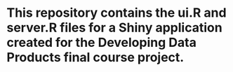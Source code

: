 # This repository contains the ui.R and server.R files for a Shiny application created for the Developing Data Products final course project. 

